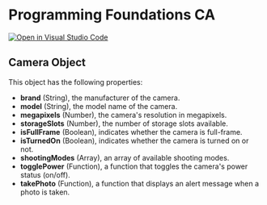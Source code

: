 # Programming Foundations CA

[![Open in Visual Studio Code](https://classroom.github.com/assets/open-in-vscode-718a45dd9cf7e7f842a935f5ebbe5719a5e09af4491e668f4dbf3b35d5cca122.svg)](https://classroom.github.com/online_ide?assignment_repo_id=12161072&assignment_repo_type=AssignmentRepo)

## Camera Object

This object has the following properties:

- **brand** (String), the manufacturer of the camera.
- **model** (String), the model name of the camera.
- **megapixels** (Number), the camera's resolution in megapixels.
- **storageSlots** (Number), the number of storage slots available.
- **isFullFrame** (Boolean), indicates whether the camera is full-frame.
- **isTurnedOn** (Boolean), indicates whether the camera is turned on or not.
- **shootingModes** (Array), an array of available shooting modes.
- **togglePower** (Function), a function that toggles the camera's power status (on/off).
- **takePhoto** (Function), a function that displays an alert message when a photo is taken.
